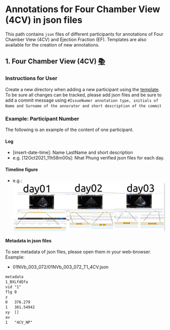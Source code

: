 # Annotations for Four Chamber View (4CV) in json files    
This path contains `json` files of different participants for annotations of Four Chamber View (4CV) and Ejection Fraction (EF). 
Templates are also available for the creation of new annotations.

## 1. Four Chamber View (4CV) [:books:](4CV)

### Instructions for User
Create a new directory when adding a new participant using the [template](01NVb_003_000_template).
To be sure all changes can be tracked, please add json files and be sure to add a commit message using `#IssueNumer annotation type, initials of Name and Surname of the annorator and short description of the commit` 

### Example: Participant Number 
The following is an example of the content of one participant.

#### Log
* [insert-date-time]: Name LastName and short description 
* e.g. [12Oct2021_11h58m00s]: Nhat Phung verified json files for each day.

#### Timeline figure  
* e.g.: 
![fig](templates/01NVb_003_000_template/annotations.png)

#### Metadata in json files
To see metadata of json files, please open them in your web-browser.
Example: 
* 01NVb_003_072/01NVb_003_072_T1_4CV.json
```
metadata	
1_BXLfdQfa	
vid	"1"
flg	0
z	
0	376.279
1	381.54942
xy	[]
av	
1	"4CV_NP"
``` 
